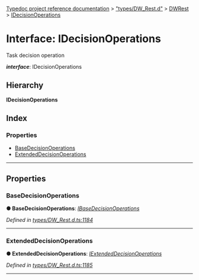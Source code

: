 [Typedoc project reference documentation](../README.md) > ["types/DW_Rest.d"](../modules/_types_dw_rest_d_.md) > [DWRest](../modules/_types_dw_rest_d_.dwrest.md) > [IDecisionOperations](../interfaces/_types_dw_rest_d_.dwrest.idecisionoperations.md)

# Interface: IDecisionOperations

Task decision operation

*__interface__*: IDecisionOperations

## Hierarchy

**IDecisionOperations**

## Index

### Properties

* [BaseDecisionOperations](_types_dw_rest_d_.dwrest.idecisionoperations.md#basedecisionoperations)
* [ExtendedDecisionOperations](_types_dw_rest_d_.dwrest.idecisionoperations.md#extendeddecisionoperations)

---

## Properties

<a id="basedecisionoperations"></a>

###  BaseDecisionOperations

**● BaseDecisionOperations**: *[IBaseDecisionOperations](_types_dw_rest_d_.dwrest.ibasedecisionoperations.md)*

*Defined in [types/DW_Rest.d.ts:1184](https://github.com/DocuWare/REST-Sample-TS/blob/a4697e2/src/types/DW_Rest.d.ts#L1184)*

___
<a id="extendeddecisionoperations"></a>

###  ExtendedDecisionOperations

**● ExtendedDecisionOperations**: *[IExtendedDecisionOperations](_types_dw_rest_d_.dwrest.iextendeddecisionoperations.md)*

*Defined in [types/DW_Rest.d.ts:1185](https://github.com/DocuWare/REST-Sample-TS/blob/a4697e2/src/types/DW_Rest.d.ts#L1185)*

___

